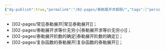 ```yaml
---
{"dg-publish":true,"permalink":"/02-pages/泰勒展开求极限/","tags":["personal/blog","高等数学/极限"]}
---
```


- [[02-pages/常见泰勒展开\|常见泰勒展开]]；
- [[02-pages/泰勒展开求等价无穷小\|泰勒展开求等价无穷小]]；
- [[02-pages/泰勒展开阶数的确定\|泰勒展开阶数的确定]]；
- [[02-pages/复杂函数的泰勒展开\|复杂函数的泰勒展开]]；
